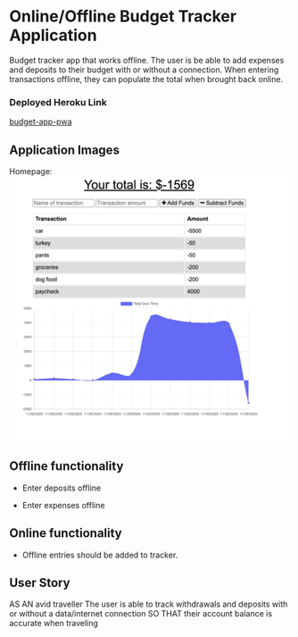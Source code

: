 # Online/Offline Budget Tracker Application
Budget tracker app that works offline. The user is be able to add expenses and deposits to their budget with or without a connection. When entering transactions offline, they can populate the total when brought back online.

### Deployed Heroku Link
[budget-app-pwa](https://budget-app-pwa-idallas93.herokuapp.com/ "budget-app-pwa heroku link")



## Application Images 
Homepage: 
![budget tracker readme](readme.png "Logo Title Text 1")

## Offline functionality

  * Enter deposits offline

  * Enter expenses offline

## Online functionality

  * Offline entries should be added to tracker.

## User Story
AS AN avid traveller
The user is able to track withdrawals and deposits with or without a data/internet connection
SO THAT their account balance is accurate when traveling
